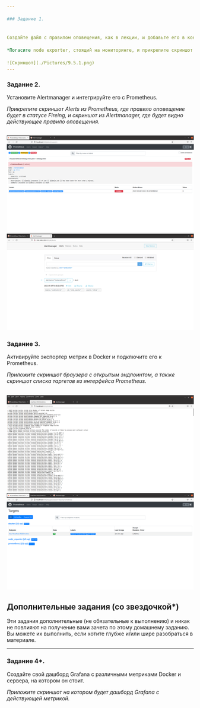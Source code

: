 ```yaml
---

### Задание 1. 


Создайте файл с правилом оповещения, как в лекции, и добавьте его в конфиг Prometheus.

*Погасите node exporter, стоящий на мониторинге, и прикрепите скриншот раздела оповещений Prometheus, где оповещение будет в статусе Pending.*

![Скриншот](./Pictures/9.5.1.png)
---
```


### Задание 2. 

Установите Alertmanager и интегрируйте его с Prometheus.


*Прикрепите скриншот Alerts из Prometheus, где правило оповещение будет в статусе Fireing, и скриншот из Alertmanager, где будет видно действующее правило оповещения.*

![Скриншот](./Pictures/9.5.2.1.png)
![Скриншот](./Pictures/9.5.2.2.png)
---

### Задание 3. 

Активируйте экспортер метрик в Docker и подключите его к Prometheus.


*Приложите скриншот браузера с открытым эндпоинтом, а также скриншот списка таргетов из интерфейса Prometheus.*

![Скриншот](./Pictures/9.5.3.1.png)
![Скриншот](./Pictures/9.5.3.2.png)
---
## Дополнительные задания (со звездочкой*)

Эти задания дополнительные (не обязательные к выполнению) и никак не повлияют на получение вами зачета по этому домашнему заданию. Вы можете их выполнить, если хотите глубже и/или шире разобраться в материале.

---

### Задание 4*. 

Создайте свой дашборд Grafana с различными метриками Docker и сервера, на котором он стоит.

*Приложите скриншот на котором будет дашборд Grafana с действующей метрикой.*
